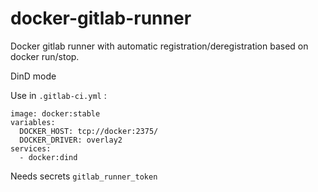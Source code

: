 # docker-gitlab-runner

Docker gitlab runner with automatic registration/deregistration based on docker run/stop.

DinD mode

Use in `.gitlab-ci.yml` :

```
image: docker:stable
variables:
  DOCKER_HOST: tcp://docker:2375/
  DOCKER_DRIVER: overlay2
services:
  - docker:dind
```

Needs secrets `gitlab_runner_token`